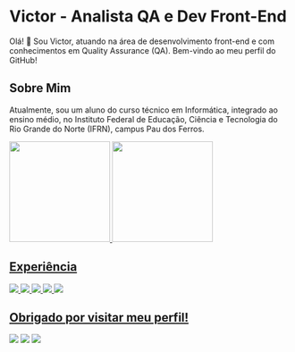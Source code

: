 # Victor - Analista QA e Dev Front-End

Olá! 👋 Sou Victor, atuando na área de desenvolvimento front-end e com conhecimentos em Quality Assurance (QA). Bem-vindo ao meu perfil do GitHub!

## Sobre Mim

Atualmente, sou um aluno do curso técnico em Informática, integrado ao ensino médio, no Instituto Federal de Educação, Ciência e Tecnologia do Rio Grande do Norte (IFRN), campus Pau dos Ferros.

 <div>
  <a href="https://github.com/limahugovt">
  <img height="180em" src="https://github-readme-stats.vercel.app/api?username=limahugovt&show_icons=true&theme=prussian&include_all_commits=true&count_private=true"/>
  <img height="180em" src="https://github-readme-stats.vercel.app/api/top-langs/?username=limahugovt&layout=compact&langs_count=7&theme=prussian"/>
</div>

## Experiência

<div>
  
<img src="https://img.shields.io/badge/HTML5-E34F26?style=for-the-badge&logo=html5&logoColor=white">
<img src="https://img.shields.io/badge/CSS-239120?&style=for-the-badge&logo=css3&logoColor=white">
<img src="https://img.shields.io/badge/TypeScript-007ACC?style=for-the-badge&logo=typescript&logoColor=white">
<img src="https://img.shields.io/badge/Python-14354C?style=for-the-badge&logo=python&logoColor=white">
<img src="https://img.shields.io/badge/React-20232A?style=for-the-badge&logo=react&logoColor=61DAFB">
</div>
    
## Obrigado por visitar meu perfil!

<a href="https://www.linkedin.com/in/victor-hugo-7019541b7/"><img src="https://img.shields.io/badge/linkedin-0077B5.svg?style=for-the-badge&logo=linkedin&logoColor=white"></a>
<a href="https://www.instagram.com/victorh_ls/"><img src="https://img.shields.io/badge/instagram-E4405F.svg?style=for-the-badge&logo=instagram&logoColor=white"></a>
<a href="mailto:lima.hugo@escolar.ifrn.edu.br"><img src="https://img.shields.io/badge/e‑mail-D14836.svg?style=for-the-badge&logo=GMail&logoColor=white"></a>

